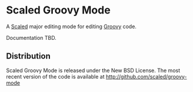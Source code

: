 # Scaled Groovy Mode

A [Scaled] major editing mode for editing [Groovy] code.

Documentation TBD.

## Distribution

Scaled Groovy Mode is released under the New BSD License. The most recent version of the code is
available at http://github.com/scaled/groovy-mode

[Scaled]: https://github.com/scaled/scaled
[Groovy]: http://groovy.codehaus.org/
